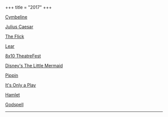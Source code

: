 +++
title = "2017"
+++ 

[Cymbeline](https://www.rubbercitytheatre.com/)

[Julius Caesar](https://www.rubbercitytheatre.com/)

[The Flick](http://weathervaneplayhouse.com)

[Lear](https://www.rubbercitytheatre.com/)

[8x10 TheatreFest](http://weathervaneplayhouse.com)

[Disney's The Little Mermaid](http://weathervaneplayhouse.com)

[Pippin](https://www.rubbercitytheatre.com/)

[It's Only a Play](http://weathervaneplayhouse.com)

[Hamlet](https://www.rubbercitytheatre.com/)

[Godspell](https://www.rubbercitytheatre.com/)
<hr>